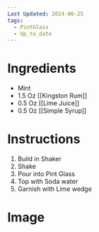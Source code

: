 ```yaml
---
Last Updated: 2024-06-25
tags:
  - PintGlass
  - Up_to_date
---
```


# Ingredients
- Mint
- 1.5 Oz [[Kingston Rum]]
- 0.5 Oz [[Lime Juice]]
- 0.5 Oz [[Simple Syrup]]

# Instructions
1. Build in Shaker
2. Shake
3. Pour into Pint Glass
4. Top with Soda water
5. Garnish with Lime wedge

# Image
